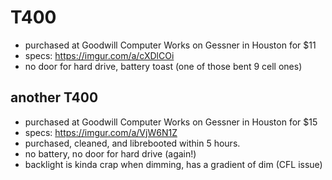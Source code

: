 # T400
* purchased at Goodwill Computer Works on Gessner in Houston for $11
* specs: https://imgur.com/a/cXDlCOi
* no door for hard drive, battery toast (one of those bent 9 cell ones)

## another T400
* purchased at Goodwill Computer Works on Gessner in Houston for $15
* specs: https://imgur.com/a/VjW6N1Z
* purchased, cleaned, and librebooted within 5 hours.
* no battery, no door for hard drive (again!)
* backlight is kinda crap when dimming, has a gradient of dim (CFL issue)

